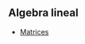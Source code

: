 ## Algebra lineal

- [Matrices](https://github.com/mondeja/fullstack/blob/master/backend/src/001-matematicas/algebra_aritmetica/004-algebra_lineal/matrices.ipynb)

